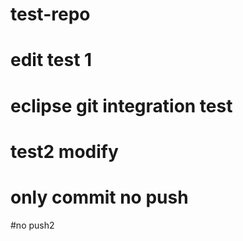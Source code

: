 # test-repo
# edit test 1
# eclipse git integration test 
# test2 modify
# only commit no push
#no push2